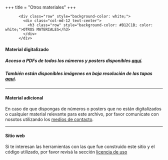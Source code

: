 +++
title = "Otros materiales"
+++

          <div class="row" style="background-color: white;">
            <div class="col-md-12 text-center">
              <h3 class="row" style="background-color: #B12C1B; color: white;">OTROS MATERIALES</h3>
            </div>
          </div>

#### Material digitalizado

<h5>Acceso a PDFs de todos los números y posters disponibles <a href="http://files.revistapelo.com.ar/pdf/" target="_blank">aquí</a>.</h5>

<h5>También están disponibles imágenes en baja resolución de las tapas <a href="http://files.revistapelo.com.ar/tapa/" target="_blank">aquí</a>.</h5>

---

#### Material adicional
En caso de que dispongas de números o posters que no están digitalizados o cualquier material relevante para este archivo, por favor comunicate con nosotos utilizando los [medios de contacto](/acerca/contacto/).

---

#### Sitio web

Si te interesan las herramientas con las que fue construido este sitio y el código utilizado, por favor revisá la sección [licencia de uso](/acerca/licencia-de-uso/)
